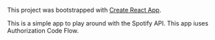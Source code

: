 This project was bootstrapped with [Create React App](https://github.com/facebookincubator/create-react-app).

This is a simple app to play around with the Spotify API. This app iuses Authorization Code Flow.